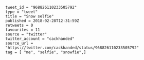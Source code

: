 ```
tweet_id = "968826110233505792"
type = "tweet"
title = "Snow selfie"
published = 2018-02-28T12:31:59Z
retweets = 0
favourites = 11
source = "twitter"
twitter_account = "cackhanded"
source_url = "https://twitter.com/cackhanded/status/968826110233505792"
tag = [ "me", "selfie", "snowfie",]
```

<p class='image'><img src='http://mnf.m17s.net/2018/02/28/DXH2NMTX0AAElOk.jpg' alt=''></p>

